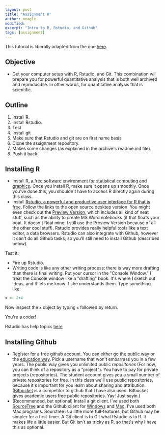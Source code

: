 ```yaml
---
layout: post
title: "Assignment 0"
author: nnagle
modified:
excerpt: "Intro to R, Rstudio, and Github"
tags: [assignment]
---
```


This tutorial is liberally adapted from the one [here](http://stat545-ubc.github.io/block000_r-rstudio-install.html).

## Objective
 - Get your computer setup with R, Rstudio, and Git.
This combination will prepare you for powerful quantitative analysis that is both well archived and reproducible.  In other words, for quantitative analysis that is scientific.

## Outline
 1. Install R.
 2. Install Rstudio.
 3. Test
 4. Install git
 5. Make sure that Rstudio and git are on first name basis
 6. Clone the assignment repository.
 7. Makes some changes (as explained in the archive's readme.md file).
 8. Push it back.


## Installing R

 - Install [R, a free software environment for statistical computing and graphics](http://www.r-project.org).  Once you install R, make sure it opens up smoothly.  Once you've done this, you shouldn't have to access R directly again during this class.
 - Install [Rstudio, a powerful and productive user interface for R that is free](http://www.rstudio.com). Follow the links to the open source desktop version.  You might even check out the [Preview Version](http://www.rstudio.com/products/rstudio/download/preview/), which includes all kind of neat stuff, such as the ability to create MS Word notebooks (if that floats your boat.  It doesn't float mine.  I still use the Preview Version because of all the other cool stuff).  Rstudio provides really helpful tools like a text editor, a data browsers.  Rstudio can also integrate with Github, however it can't do all Github tasks, so you'll still need to install Github (described below).

Test it:
 - Fire up Rstudio.
 - Writing code is like any other writing process: there is way more drafting than there is final writing.  Put your cursor in the "Console Window."  I treat the Console window like a "drafting" book.  It's where I sketch out ideas, and R lets me know if she understands them.  Type something like:
 ```r
 x <- 2+4
 ```
Now inspect the `x` object by typing `x` followed by return.

You're a coder!

Rstudio has help topics [here](https://support.rstudio.com/hc/en-us/categories/200035113-Documentation)

## Installing Github

 - Register for a free github account.  You can either go the [public way](https://github.com) or the [education way](https://education.github.com).  Pick a username that won't embarrass you in a few years.  The public way gives you unlimited public *repositories* (For now, you can think of a repository as a "project").  You have to pay for private projects (repositories).  The student account gives you a small number of private repositories for free.  In this class we'll use public repositories, because it's important for you learn about sharing and attribution.  ([Bitbucket](http://www.bitbucket.org) is a competitor to github that I have also used.  Bitbucket gives academic users free public repositories.  Yay!  Just sayin.)
  - (Recommended, but optional)  Install a git client.  I've used both [SourceTree](http://www.sourcetreeapp.com) and the Github client for [Windows](http://windows.github.com) and [Mac](http://mac.github.com).    I've used both Mac programs.  Sourctree is a little more full-features, but Github may be simpler for a first-timer.  A Git client is to Git what Rstudio is to R.  It makes life a little easier.  But Git isn't as tricky as R, so that's why I have this as optional.
